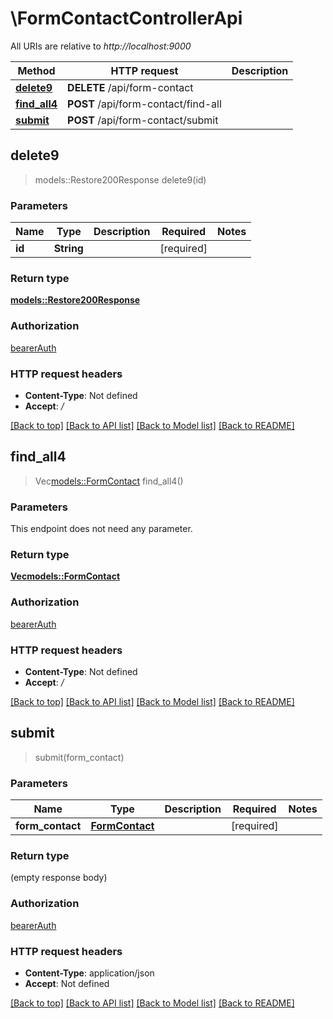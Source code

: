 # \FormContactControllerApi

All URIs are relative to *http://localhost:9000*

Method | HTTP request | Description
------------- | ------------- | -------------
[**delete9**](FormContactControllerApi.md#delete9) | **DELETE** /api/form-contact | 
[**find_all4**](FormContactControllerApi.md#find_all4) | **POST** /api/form-contact/find-all | 
[**submit**](FormContactControllerApi.md#submit) | **POST** /api/form-contact/submit | 



## delete9

> models::Restore200Response delete9(id)


### Parameters


Name | Type | Description  | Required | Notes
------------- | ------------- | ------------- | ------------- | -------------
**id** | **String** |  | [required] |

### Return type

[**models::Restore200Response**](restore_200_response.md)

### Authorization

[bearerAuth](../README.md#bearerAuth)

### HTTP request headers

- **Content-Type**: Not defined
- **Accept**: */*

[[Back to top]](#) [[Back to API list]](../README.md#documentation-for-api-endpoints) [[Back to Model list]](../README.md#documentation-for-models) [[Back to README]](../README.md)


## find_all4

> Vec<models::FormContact> find_all4()


### Parameters

This endpoint does not need any parameter.

### Return type

[**Vec<models::FormContact>**](FormContact.md)

### Authorization

[bearerAuth](../README.md#bearerAuth)

### HTTP request headers

- **Content-Type**: Not defined
- **Accept**: */*

[[Back to top]](#) [[Back to API list]](../README.md#documentation-for-api-endpoints) [[Back to Model list]](../README.md#documentation-for-models) [[Back to README]](../README.md)


## submit

> submit(form_contact)


### Parameters


Name | Type | Description  | Required | Notes
------------- | ------------- | ------------- | ------------- | -------------
**form_contact** | [**FormContact**](FormContact.md) |  | [required] |

### Return type

 (empty response body)

### Authorization

[bearerAuth](../README.md#bearerAuth)

### HTTP request headers

- **Content-Type**: application/json
- **Accept**: Not defined

[[Back to top]](#) [[Back to API list]](../README.md#documentation-for-api-endpoints) [[Back to Model list]](../README.md#documentation-for-models) [[Back to README]](../README.md)

